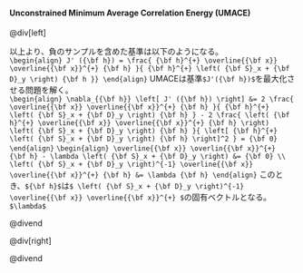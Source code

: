 #### Unconstrained Minimum Average Correlation Energy (UMACE)

@div[left]

以上より、負のサンプルを含めた基準は以下のようになる。<br>
`\begin{align} J' ({\bf h}) = \frac{ {\bf h}^{+} \overline{{\bf x}} \overline{{\bf x}}^{+} {\bf h} }{ {\bf h}^{+} \left( {\bf S}_x + {\bf D}_y \right) {\bf h }} \end{align}`
UMACEは基準`$J'({\bf h})$`を最大化させる問題を解く。<br>
`\begin{align} \nabla_{{\bf h}} \left[ J' ({\bf h}) \right] &= 2 \frac{ \overline{{\bf x}} \overline{{\bf x}}^{+} {\bf h} }{ {\bf h}^{+} \left( {\bf S}_x + {\bf D}_y \right) {\bf h} } - 2 \frac{ \left( {\bf h}^{+} \overline{{\bf x}} \overline{{\bf x}}^{+} {\bf h} \right) \left( {\bf S}_x + {\bf D}_y \right) {\bf h} }{ \left[ {\bf h}^{+} \left( {\bf S}_x + {\bf D}_y \right) {\bf h} \right]^2 } = {\bf 0} \end{align}`
`\begin{align} \overline{{\bf x}} \overlin{{\bf x}}^{+} {\bf h} - \lambda \left( {\bf S}_x + {\bf D}_y \right) &= {\bf 0} \\ \left( {\bf S}_x + {\bf D}_y \right)^{-1} \overline{{\bf x}} \overline{{\bf x}}^{+} {\bf h} &= \lambda {\bf h} \end{align}`
このとき、`${\bf h}$`は`$ \left( {\bf S}_x + {\bf D}_y \right)^{-1} \overline{{\bf x}} \overline{{\bf x}}^{+} $`の固有ベクトルとなる。`$\lambda$`

@divend

@div[right]


@divend
